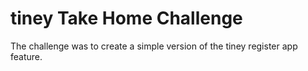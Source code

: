 # tiney Take Home Challenge

The challenge was to create a simple version of the tiney register app feature. 
